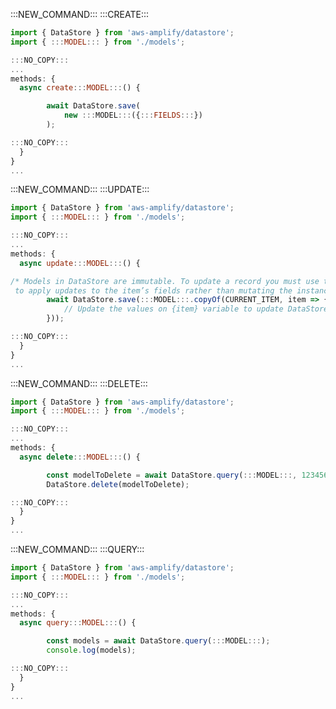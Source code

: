 :::NEW_COMMAND:::
:::CREATE:::
```js
import { DataStore } from 'aws-amplify/datastore';
import { :::MODEL::: } from './models';
```
```js
:::NO_COPY:::
...
methods: {
  async create:::MODEL:::() {
```
```js
        await DataStore.save(
            new :::MODEL:::({:::FIELDS:::})
        );
```
```js
:::NO_COPY:::
  }
}
...
```

:::NEW_COMMAND:::
:::UPDATE:::
```js
import { DataStore } from 'aws-amplify/datastore';
import { :::MODEL::: } from './models';
```
```js
:::NO_COPY:::
...
methods: {
  async update:::MODEL:::() {
```
```js
/* Models in DataStore are immutable. To update a record you must use the copyOf function
 to apply updates to the item’s fields rather than mutating the instance directly */
        await DataStore.save(:::MODEL:::.copyOf(CURRENT_ITEM, item => {
            // Update the values on {item} variable to update DataStore entry
        }));
```
```js
:::NO_COPY:::
  }
}
...
```

:::NEW_COMMAND:::
:::DELETE:::
```js
import { DataStore } from 'aws-amplify/datastore';
import { :::MODEL::: } from './models';
```
```js
:::NO_COPY:::
...
methods: {
  async delete:::MODEL:::() {
```
```js
        const modelToDelete = await DataStore.query(:::MODEL:::, 123456789);
        DataStore.delete(modelToDelete);
```
```js
:::NO_COPY:::
  }
}
...
```

:::NEW_COMMAND:::
:::QUERY:::
```js
import { DataStore } from 'aws-amplify/datastore';
import { :::MODEL::: } from './models';
```
```js
:::NO_COPY:::
...
methods: {
  async query:::MODEL:::() {
```
```js
        const models = await DataStore.query(:::MODEL:::);
        console.log(models);
```
```js
:::NO_COPY:::
  }
}
...
```